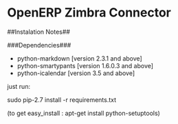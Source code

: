 # OpenERP Zimbra Connector #

##Instalation Notes##

###Dependencies###

* python-markdown [version 2.3.1 and above]
* python-smartypants [version 1.6.0.3 and above]
* python-icalendar [version 3.5 and above]

just run:

sudo pip-2.7 install -r requirements.txt

(to get easy_install : apt-get install python-setuptools)


